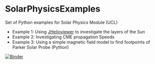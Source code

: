 # SolarPhysicsExamples
Set of Python examples for Solar Physics Module (UCL)

+ Example 1: Using [JHelioviewer](http://www.jhelioviewer.org/) to investigate the layers of the Sun
+ Example 2: Investigating CME propagation Speeds
+ Example 3: Using a simple magnetic field model to find footpoints of Parker Solar Probe (Python)

[![Binder](https://mybinder.org/badge_logo.svg)](https://mybinder.org/v2/gh/MSSLSolar/SPCE0011_Examples/1334c5442f1fd5616a0c8948bd46895292db47c1)

